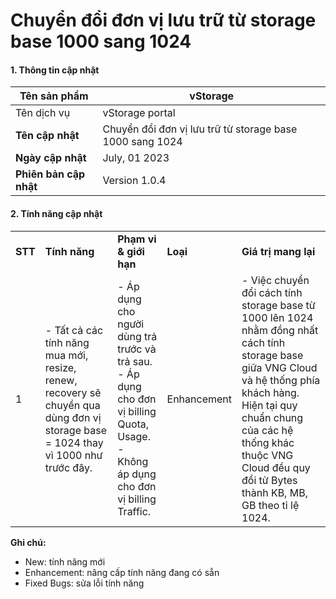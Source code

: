 # Chuyển đổi đơn vị lưu trữ từ storage base 1000 sang 1024

#### 1. Thông tin cập nhật 

| **Tên sản phẩm**       | vStorage                                                 |
| ---------------------- | -------------------------------------------------------- |
| Tên dịch vụ            | vStorage portal                                          |
| **Tên cập nhật**       | Chuyển đổi đơn vị lưu trữ từ storage base 1000 sang 1024 |
| **Ngày cập nhật**      | July, 01 2023                                            |
| **Phiên bản cập nhật** | Version 1.0.4                                            |

#### 2. Tính năng cập nhật 

|  |  |  |  |  |
| --- | --- | --- | --- | --- |
| **STT** | **Tính năng** | **Phạm vi & giới hạn** | **Loại** | **Giá trị mang lại** |
| 1 | - Tất cả các tính năng mua mới, resize, renew, recovery sẽ chuyển qua dùng đơn vị storage base = 1024 thay vì 1000 như trước đây. | - Áp dụng cho người dùng trả trước và trả sau. <br> - Áp dụng cho đơn vị billing Quota, Usage. <br> - Không áp dụng cho đơn vị billing Traffic. | Enhancement | - Việc chuyển đổi cách tính storage base từ 1000 lên 1024 nhằm đồng nhất cách tính storage base giữa VNG Cloud và hệ thống phía khách hàng. Hiện tại quy chuẩn chung của các hệ thống khác thuộc VNG Cloud đều quy đổi từ Bytes thành KB, MB, GB theo tỉ lệ 1024. |

**Ghi chú:**

* New: tính năng mới
* Enhancement: nâng cấp tính năng đang có sẵn
* Fixed Bugs: sửa lỗi tính năng
